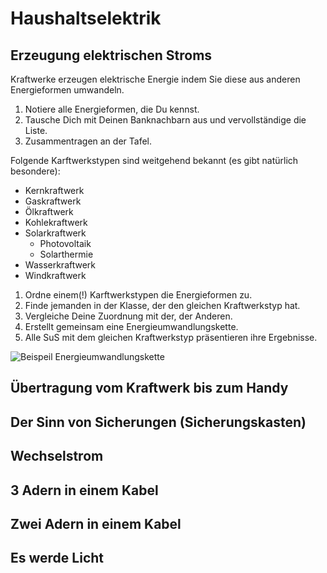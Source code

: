 # Haushaltselektrik

## Erzeugung elektrischen Stroms

Kraftwerke erzeugen elektrische Energie indem Sie diese aus anderen Energieformen umwandeln.

1. Notiere alle Energieformen, die Du kennst.
2. Tausche Dich mit Deinen Banknachbarn aus und vervollständige die Liste.
3. Zusammentragen an der Tafel.

Folgende Karftwerkstypen sind weitgehend bekannt (es gibt natürlich besondere):

* Kernkraftwerk
* Gaskraftwerk
* Ölkraftwerk
* Kohlekraftwerk
* Solarkraftwerk
	* Photovoltaik
	* Solarthermie
* Wasserkraftwerk
* Windkraftwerk

1. Ordne einem(!) Karftwerkstypen die Energieformen zu.
2. Finde jemanden in der Klasse, der den gleichen Kraftwerkstyp hat.
3. Vergleiche Deine Zuordnung mit der, der Anderen.
4. Erstellt gemeinsam eine Energieumwandlungskette.
4. Alle SuS mit dem gleichen Kraftwerkstyp präsentieren ihre Ergebnisse.

![Beispeil Energieumwandlungskette](https://www.leifiphysik.de/sites/default/files/images/d3b1d0ed8e305c39faf450be32d2cfce/992dampfmaschine_generator_loesung.svg)

## Übertragung vom Kraftwerk bis zum Handy

## Der Sinn von Sicherungen (Sicherungskasten)

## Wechselstrom

## 3 Adern in einem Kabel

## Zwei Adern in einem Kabel

## Es werde Licht
